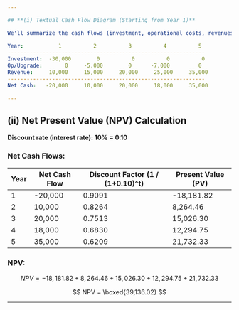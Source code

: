 ```yaml
---

## **(i) Textual Cash Flow Diagram (Starting from Year 1)**

We'll summarize the cash flows (investment, operational costs, revenues) from **Year 1 to Year 5**:

Year:           1          2          3          4          5
--------------------------------------------------------------
Investment:  -30,000        0          0          0          0
Op/Upgrade:       0     -5,000        0      -7,000         0
Revenue:     10,000     15,000     20,000     25,000     35,000
--------------------------------------------------------------
Net Cash:   -20,000     10,000     20,000     18,000     35,000

---
```


## **(ii) Net Present Value (NPV) Calculation**

**Discount rate (interest rate): 10% = 0.10**

### Net Cash Flows:

| Year | Net Cash Flow | Discount Factor (1 / (1+0.10)^t) | Present Value (PV) |
| ---- | ------------- | -------------------------------- | ------------------ |
| 1    | -20,000       | 0.9091                           | -18,181.82         |
| 2    | 10,000        | 0.8264                           | 8,264.46           |
| 3    | 20,000        | 0.7513                           | 15,026.30          |
| 4    | 18,000        | 0.6830                           | 12,294.75          |
| 5    | 35,000        | 0.6209                           | 21,732.33          |

### NPV:

$$
NPV = -18,181.82 + 8,264.46 + 15,026.30 + 12,294.75 + 21,732.33
$$

$$
NPV = \boxed{39,136.02}
$$

---
